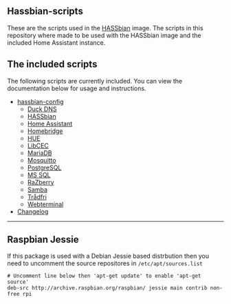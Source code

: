 ## Hassbian-scripts
These are the scripts used in the [HASSbian](https://github.com/home-assistant/pi-gen) image.
The scripts in this repository where made to be used with the HASSbian image and the included Home Assistant instance.  


## The included scripts
The following scripts are currently included. You can view the documentation below for usage and instructions.
<!--- When adding stuff here, please keep it alphabetical --->
* [hassbian-config](/docs/hassbian_config.md)
  * [Duck DNS](/docs/duckdns.md)
  * [HASSbian](/docs/hassbian.md)
  * [Home Assistant](/docs/homeassistant.md)
  * [Homebridge](/docs/homebridge.md)
  * [HUE](/docs/hue.md)
  * [LibCEC](/docs/libcec.md)
  * [MariaDB](/docs/mariadb.md)
  * [Mosquitto](/docs/mosquitto.md)
  * [PostgreSQL](/docs/postgresql.md)
  * [MS SQL](/docs/mssql.md)
  * [RaZberry ](/docs/razberry.md)
  * [Samba](/docs/samba.md)
  * [Trådfri](/docs/tradfri.md)
  * [Webterminal](/docs/webterminal.md)
* [Changelog](https://github.com/home-assistant/hassbian-scripts/releases)

***
## Raspbian Jessie
If this package is used with a Debian Jessie based distrbution then you need to uncomment the source repositores in  `/etc/apt/sources.list`

```text
# Uncomment line below then 'apt-get update' to enable 'apt-get source'
deb-src http://archive.raspbian.org/raspbian/ jessie main contrib non-free rpi
```
